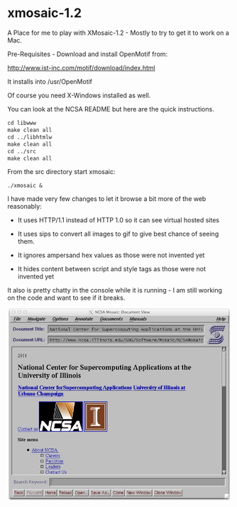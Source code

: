 xmosaic-1.2
===========

A Place for me to play with XMosaic-1.2 - Mostly to try to get it to 
work on a Mac.

Pre-Requisites - Download and install OpenMotif from:

http://www.ist-inc.com/motif/download/index.html

It installs into /usr/OpenMotif

Of course you need X-Windows installed as well.

You can look at the NCSA README but here are the quick instructions.

    cd libwww
    make clean all
    cd ../libhtmlw
    make clean all
    cd ../src
    make clean all

From the src directory start xmosaic:

    ./xmosaic &

I have made very few changes to let it browse a bit more of the web
reasonably:

* It uses HTTP/1.1 instead of HTTP 1.0 so it can see virtual hosted sites

* It uses sips to convert all images to gif to give best chance of seeing them.

* It ignores ampersand hex values as those were not invented yet

* It hides content between script and style tags as those were not invented yet

It also is pretty chatty in the console while it is running - I am still 
working on the code and want to see if it breaks.

![XMosaic 1.2 running on Max OSX](xmosaic.jpg)


